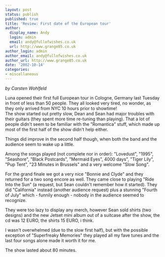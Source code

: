```yaml
---
layout: post
status: publish
published: true
title: 'Review: First date of the European tour'
author:
  display_name: Andy
  login: admin
  email: andy@fullofwishes.co.uk
  url: http://www.grange85.co.uk
author_login: admin
author_email: andy@fullofwishes.co.uk
author_url: http://www.grange85.co.uk
date: '2002-10-14'
categories:
- miscellaneous
---
```

*by Carsten Wohlfeld*

Luna opened their first full European tour in Cologne, Germany last Tuesday in front of less than 50 people. They all looked very tired, no wonder, as they only arrived from NYC 10 hours prior to showtime!<br />The show started out pretty slow, Dean and Sean had major troubles with their guitars (they spent more time re-tuning than playing). That a lot of people didn't seem to be familiar with the "Romantica" stuff, which made up most of the first half of the show didn't help either.

Things did improve in the second half though, when both the band and the audience seem to wake up a little.

Among the songs played (not complete nor in order): "Lovedust", "1995", "Seashore", "Black Postcards", "Mermaid Eyes",  4000 days", "Tiger Lily", "Pup Tent", "23 Minutes in Brussels" and a very welcome "Slow Song".

For the grand finale we got a very nice "Bonnie and Clyde" and they returned for a two song encore as well. They came close to playing "Ride Into the Sun" (a request, but Sean couldn't remember how it started). They did "California" instead (another audience request) plus a stunning "Fourth of July" which - funnily enough - nobody in the audience seemed to recognize.

They were too lazy to display any merch, however Sean sold shirts (two designs) and the new Jetset mini album out of a suitcase after the show, the cd was 12 EURO, the shirts 15 EURO, i think.

I wasn't overwhelmed (due to the slow first half), but with the possible exception of "Superfreaky Memories" they played all my fave tunes and the last four songs alone made it worth it for me.

The show lasted about 80 minutes.
